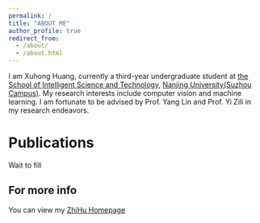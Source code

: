 ```yaml
---
permalink: /
title: "ABOUT ME"
author_profile: true
redirect_from: 
  - /about/
  - /about.html
---
```


I am Xuhong Huang, currently a third-year undergraduate student at [the School of Intelligent Science and Technology](https://is.nju.edu.cn/is_en/main.htm), [Nanjing University(Suzhou Campus)](https://www.nju.edu.cn/). My research interests include computer vision and machine learning. I am fortunate to be advised by Prof. Yang Lin and Prof. Yi Zili in my research endeavors.

Publications
======
Wait to fill

For more info
------
You can view my [ZhiHu Homepage](https://www.zhihu.com/people/modric-88-26)
